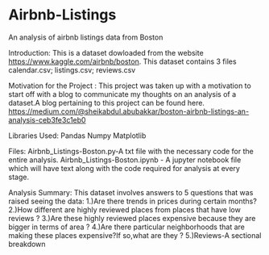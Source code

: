 # Airbnb-Listings
An analysis of airbnb listings data from Boston 

Introduction:
This is a dataset dowloaded from the website https://www.kaggle.com/airbnb/boston. This dataset contains 3 files 
calendar.csv;
listings.csv;
reviews.csv

Motivation for the Project :
This project was taken up with a motivation to start off with a blog to communicate my thoughts on an analysis of a dataset.A blog pertaining to this project can be found here.
https://medium.com/@sheikabdul.abubakkar/boston-airbnb-listings-an-analysis-ceb3fe3c1eb0


Libraries Used:
Pandas
Numpy
Matplotlib

Files:
Airbnb_Listings-Boston.py-A txt file with the necessary  code for the entire analysis.
Airbnb_Listings-Boston.ipynb - A jupyter notebook file which will have text along with the code required for analysis at every stage.

Analysis Summary:
This dataset involves answers to 5 questions that was raised seeing the data:
1.)Are there trends in prices during certain months?
2.)How different are highly reviewed places from places that have low reviews ?
3.)Are these highly reviewed places expensive because they are bigger in terms of area ?
4.)Are there particular neighborhoods that are making these places expensive?If so,what are they ?
5.)Reviews-A sectional breakdown
